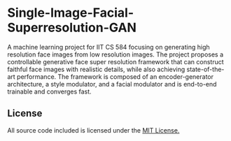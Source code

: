# Single-Image-Facial-Superresolution-GAN

A machine learning project for IIT CS 584 focusing on generating high resolution face images from low resolution images. The project proposes a controllable generative face super resolution framework that can construct faithful face images with realistic details, while also achieving state-of-the-art performance. The framework is composed of an encoder-generator architecture, a style modulator, and a facial modulator and is end-to-end trainable and converges fast.

## License
All source code included is licensed under the [MIT License.](/LICENSE)
